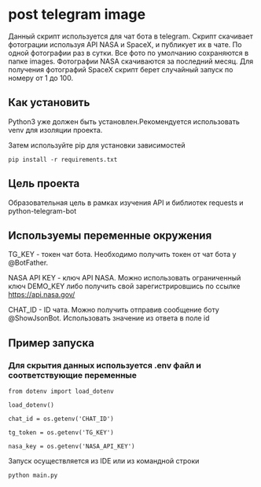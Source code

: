 # post telegram image
Данный скрипт используется для чат бота в telegram. Скрипт скачивает фотограции используя API NASA и SpaceX, и публикует их в чате. По одной фотографии раз в сутки. Все фото по умолчанию сохраняются в папке images.
Фотографии NASA скачиваются за последний месяц. Для получения фотографий SpaceX скрипт берет случайный запуск по номеру от 1 до 100.

## Как установить
Python3 уже должен быть установлен.Рекомендуется использовать venv для изоляции проекта.

Затем используйте pip для установки зависимостей

`pip install -r requirements.txt`

## Цель проекта
Образовательная цель в рамках изучения API и библиотек requests и python-telegram-bot
 
## Используемы переменные окружения
TG_KEY - токен чат бота. Необходимо получить токен от чат бота у @BotFather. 

NASA API KEY - ключ API NASA. Можно использовать ограниченный ключ DEMO_KEY либо получить свой зарегистрировшись по ссылке https://api.nasa.gov/

CHAT_ID - ID чата. Можно получить отправив сообщение боту @ShowJsonBot. Использовать значение из ответа в поле id
 
## Пример запуcка
 
### Для скрытия данных используется .env файл и соответствующие переменные
 
```
from dotenv import load_dotenv
 
load_dotenv()
 
chat_id = os.getenv('CHAT_ID')
    
tg_token = os.getenv('TG_KEY')

nasa_key = os.getenv('NASA_API_KEY')
```
 
Запуск осуществляется из IDE или из командной строки 
```
python main.py
```
